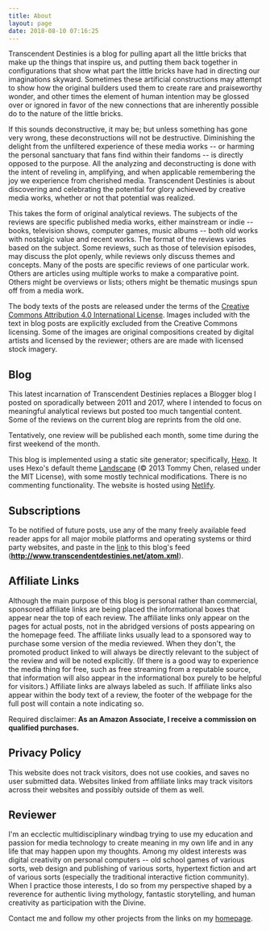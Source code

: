 ```yaml
---
title: About
layout: page
date: 2018-08-10 07:16:25
---
```


Transcendent Destinies is a blog for pulling apart all the little bricks that make up the things that inspire us, and putting them back together in configurations that show what part the little bricks have had in directing our imaginations skyward. Sometimes these artificial constructions may attempt to show how the original builders used them to create rare and praiseworthy wonder, and other times the element of human intention may be glossed over or ignored in favor of the new connections that are inherently possible do to the nature of the little bricks.

If this sounds deconstructive, it may be; but unless something has gone very wrong, these deconstructions will not be destructive. Diminishing the delight from the unfiltered experience of these media works -- or harming the personal sanctuary that fans find within their fandoms -- is directly opposed to the purpose. All the analyzing and deconstructing is done with the intent of reveling in, amplifying, and when applicable remembering the joy we experience from cherished media. Transcendent Destinies is about discovering and celebrating the potential for glory achieved by creative media works, whether or not that potential was realized.

This takes the form of original analytical reviews. The subjects of the reviews are specific published media works, either mainstream or indie -- books, television shows, computer games, music albums -- both old works with nostalgic value and recent works. The format of the reviews varies based on the subject. Some reviews, such as those of television episodes, may discuss the plot openly, while reviews only discuss themes and concepts. Many of the posts are specific reviews of one particular work. Others are articles using multiple works to make a comparative point. Others might be overviews or lists; others might be thematic musings spun off from a media work.

The body texts of the posts are released under the terms of the [Creative Commons Attribution 4.0 International License](http://creativecommons.org/licenses/by/4.0/). Images included with the text in blog posts are explicitly excluded from the Creative Commons licensing. Some of the images are original compositions created by digital artists and licensed by the reviewer; others are are made with licensed stock imagery.

## Blog

This latest incarnation of Transcendent Destinies replaces a Blogger blog I posted on sporadically between 2011 and 2017, where I intended to focus on meaningful analytical reviews but posted too much tangential content. Some of the reviews on the current blog are reprints from the old one.

Tentatively, one review will be published each month, some time during the first weekend of the month.

This blog is implemented using a static site generator; specifically, [Hexo](https://hexo.io/). It uses Hexo's default theme [Landscape](https://github.com/hexojs/hexo-theme-landscape) (&copy; 2013 Tommy Chen, relased under the MIT License), with some mostly technical modifications. There is no commenting functionality. The website is hosted using [Netlify](https://www.netlify.com/).

## Subscriptions

To be notified of future posts, use any of the many freely available feed reader apps for all major mobile platforms and operating systems or third party websites, and paste in the [link](http://www.transcendentdestinies.net/atom.xml) to this blog's feed (**http://www.transcendentdestinies.net/atom.xml**).

## Affiliate Links

Although the main purpose of this blog is personal rather than commercial, sponsored affiliate links are being placed the informational boxes that appear near the top of each review. The affiliate links only appear on the pages for actual posts, not in the abridged versions of posts appearing on the homepage feed. The affiliate links usually lead to a sponsored way to purchase some version of the media reviewed. When they don't, the promoted product linked to will always be directly relevant to the subject of the review and will be noted explicitly. (If there is a good way to experience the media thing for free, such as free streaming from a reputable source, that information will also appear in the informational box purely to be helpful for visitors.) Affiliate links are always labeled as such. If affiliate links also appear within the body text of a review, the footer of the webpage for the full post will contain a note indicating so.

Required disclaimer: **As an Amazon Associate, I receive a commission on qualified purchases.**

## Privacy Policy

This website does not track visitors, does not use cookies, and saves no user submitted data. Websites linked from affiliate links may track visitors across their websites and possibly outside of them as well.

## Reviewer

I'm an ecclectic multidisciplinary windbag trying to use my education and passion for media technology to create meaning in my own life and in any life that may happen upon my thoughts. Among my oldest interests was digital creativity on personal computers -- old school games of various sorts, web design and publishing of various sorts, hypertext fiction and art of various sorts (especially the traditional interactive fiction community). When I practice those interests, I do so from my perspective shaped by a reverence for authentic living mythology, fantastic storytelling, and human creativity as participation with the Divine.

Contact me and follow my other projects from the links on my [homepage](http://strivenword.com/).